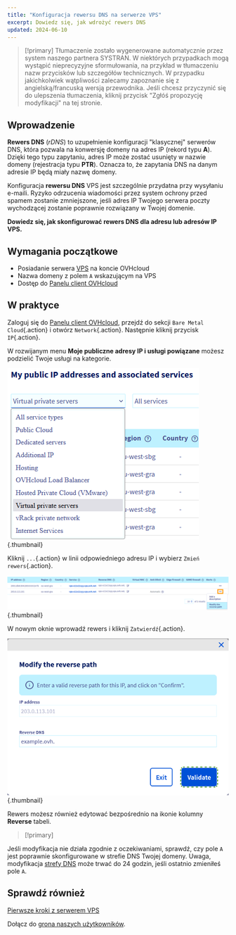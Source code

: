 ```yaml
---
title: "Konfiguracja rewersu DNS na serwerze VPS"
excerpt: Dowiedz się, jak wdrożyć rewers DNS
updated: 2024-06-10
---
```


> [!primary]
> Tłumaczenie zostało wygenerowane automatycznie przez system naszego partnera SYSTRAN. W niektórych przypadkach mogą wystąpić nieprecyzyjne sformułowania, na przykład w tłumaczeniu nazw przycisków lub szczegółów technicznych. W przypadku jakichkolwiek wątpliwości zalecamy zapoznanie się z angielską/francuską wersją przewodnika. Jeśli chcesz przyczynić się do ulepszenia tłumaczenia, kliknij przycisk "Zgłóś propozycję modyfikacji" na tej stronie.
> 

## Wprowadzenie

**Rewers DNS** (*rDNS*) to uzupełnienie konfiguracji "klasycznej" serwerów DNS, która pozwala na konwersję domeny na adres IP (rekord typu **A**). Dzięki tego typu zapytaniu, adres IP może zostać usunięty w nazwie domeny (rejestracja typu **PTR**). Oznacza to, że zapytania DNS na danym adresie IP będą miały nazwę domeny.

Konfiguracja **rewersu DNS** VPS jest szczególnie przydatna przy wysyłaniu e-maili. Ryzyko odrzucenia wiadomości przez system ochrony przed spamem zostanie zmniejszone, jeśli adres IP Twojego serwera poczty wychodzącej zostanie poprawnie rozwiązany w Twojej domenie.

**Dowiedz się, jak skonfigurować rewers DNS dla adresu lub adresów IP VPS.**

## Wymagania początkowe

- Posiadanie serwera [VPS](https://www.ovhcloud.com/pl/vps/) na koncie OVHcloud
- Nazwa domeny z polem `A` wskazującym na VPS
- Dostęp do [Panelu client OVHcloud](https://www.ovh.com/auth/?action=gotomanager&from=https://www.ovh.pl/&ovhSubsidiary=pl)

## W praktyce

Zaloguj się do [Panelu client OVHcloud](https://www.ovh.com/auth/?action=gotomanager&from=https://www.ovh.pl/&ovhSubsidiary=pl), przejdź do sekcji `Bare Metal Cloud`{.action} i otwórz `Network`{.action}. Następnie kliknij przycisk `IP`{.action}.

W rozwijanym menu **Moje publiczne adresy IP i usługi powiązane** możesz podzielić Twoje usługi na kategorie.

![Reverse IP](images/filteripvps.png){.thumbnail}

Kliknij `...`{.action} w linii odpowiedniego adresu IP i wybierz `Zmień rewers`{.action}.

![Rewers DNS](images/modifyreverse.png){.thumbnail}

W nowym oknie wprowadź rewers i kliknij `Zatwierdź`{.action}.

![Rewers DNS](images/enterreverse.png){.thumbnail}

Rewers możesz również edytować bezpośrednio na ikonie kolumny **Reverse** tabeli.

> [!primary]
>
Jeśli modyfikacja nie działa zgodnie z oczekiwaniami, sprawdź, czy pole `A` jest poprawnie skonfigurowane w strefie DNS Twojej domeny. Uwaga, modyfikacja [strefy DNS](/pages/web_cloud/domains/dns_zone_edit) może trwać do 24 godzin, jeśli ostatnio zmieniłeś pole `A`.
>

## Sprawdź również <a name="gofurther"></a>

[Pierwsze kroki z serwerem VPS](/pages/bare_metal_cloud/virtual_private_servers/starting_with_a_vps)

Dołącz do [grona naszych użytkowników](/links/community).